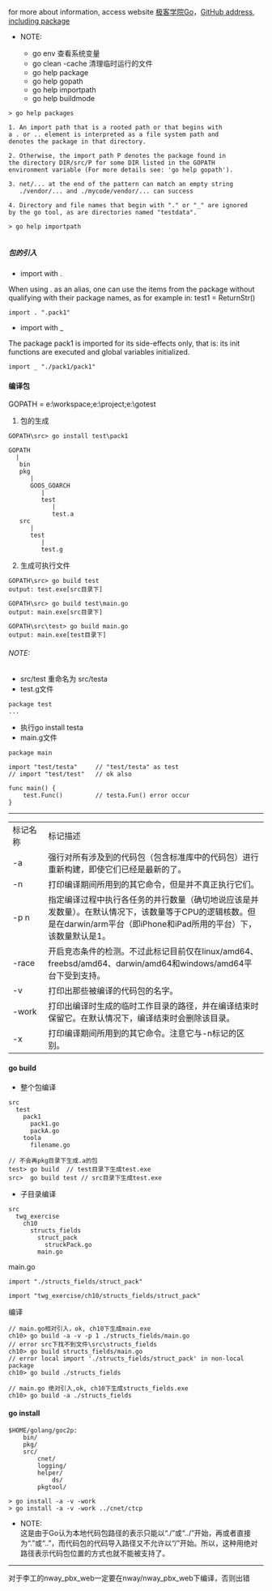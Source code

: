 for more about information, access website [极客学院Go](http://wiki.jikexueyuan.com/project/go-command-tutorial/0.1.html)，[GitHub address, including package](https://github.com/hyper0x)

- NOTE:

  - go env 查看系统变量
  - go clean -cache 清理临时运行的文件
  - go help package
  - go help gopath
  - go help importpath
  - go help buildmode
  
```
> go help packages

1. An import path that is a rooted path or that begins with
a . or .. element is interpreted as a file system path and
denotes the package in that directory.

2. Otherwise, the import path P denotes the package found in
the directory DIR/src/P for some DIR listed in the GOPATH
environment variable (For more details see: 'go help gopath').

3. net/... at the end of the pattern can match an empty string
   ./vendor/... and ./mycode/vendor/... can success

4. Directory and file names that begin with "." or "_" are ignored
by the go tool, as are directories named "testdata".
```

```
> go help importpath


```

##### 包的引入

- import with .

When using . as an alias, one can use the items from the package without qualifying with their package names, as for example in: test1 = ReturnStr()
```
import . ".pack1"
```

- import with _

The package pack1 is imported for its side-effects only, that is: its init functions are executed and global variables initialized.
```
import _ "./pack1/pack1"
```

#### 编译包

GOPATH = e:\workspace;e:\project;e:\gotest

1. 包的生成

```
GOPATH\src> go install test\pack1

GOPATH
  |
   bin
   pkg
      |
      GOOS_GOARCH
         |
         test
            |
            test.a
   src
      |
      test
         |
         test.g
```

2. 生成可执行文件

```
GOPATH\src> go build test
output: test.exe[src目录下]

GOPATH\src> go build test\main.go
output: main.exe[src目录下]

GOPATH\src\test> go build main.go
output: main.exe[test目录下]
```

###### NOTE:

- src/test 重命名为 src/testa
- test.g文件

```
package test
...
```
- 执行go install testa
- main.g文件

```
package main

import "test/testa"     // "test/testa" as test
// import "test/test"   // ok also

func main() {
    test.Func()         // testa.Fun() error occur
}
```

---

<html>
<table>
  <tr><td width=14%>标记名称</td><td>标记描述</td></tr>
  <tr><td>-a</td><td>强行对所有涉及到的代码包（包含标准库中的代码包）进行重新构建，即使它们已经是最新的了。</td></tr>
  <tr><td>-n</td><td>打印编译期间所用到的其它命令，但是并不真正执行它们。</td></tr>
  <tr><td>-p n</td><td>指定编译过程中执行各任务的并行数量（确切地说应该是并发数量）。在默认情况下，该数量等于CPU的逻辑核数。但是在darwin/arm平台（即iPhone和iPad所用的平台）下，该数量默认是1。</td></tr>
  <tr><td>-race</td><td>开启竞态条件的检测。不过此标记目前仅在linux/amd64、freebsd/amd64、darwin/amd64和windows/amd64平台下受到支持。</td></tr>
  <tr><td>-v</td><td>打印出那些被编译的代码包的名字。</td></tr>
  <tr><td>-work</td><td>打印出编译时生成的临时工作目录的路径，并在编译结束时保留它。在默认情况下，编译结束时会删除该目录。</td></tr>
  <tr><td>-x</td><td>打印编译期间所用到的其它命令。注意它与-n标记的区别。</td></tr>
</table>
</html>


#### go build

- 整个包编译

```
src
  test
    pack1
      pack1.go
      packA.go
    toola
      filename.go
      
// 不会再pkg目录下生成.a的包
test> go build  // test目录下生成test.exe
src>  go build test // src目录下生成test.exe
```

- 子目录编译

```
src
  twg_exercise
    ch10
      structs_fields
        struct_pack
          struckPack.go
        main.go
```
main.go

```
import "./structs_fields/struct_pack"

import "twg_exercise/ch10/structs_fields/struct_pack"
```
编译

```
// main.go相对引入，ok, ch10下生成main.exe
ch10> go build -a -v -p 1 ./structs_fields/main.go
// error src下找不到文件\src\structs_fields
ch10> go build structs_fields/main.go
// error local import './structs_fields/struct_pack' in non-local package
ch10> go build ./structs_fields

// main.go 绝对引入,ok, ch10下生成structs_fields.exe
ch10> go build -a ./structs_fields
```

#### go install

```
$HOME/golang/goc2p:
    bin/
    pkg/
    src/
        cnet/
        logging/
        helper/
            ds/
        pkgtool/
        
> go install -a -v -work
> go install -a -v -work ../cnet/ctcp
```
- NOTE:   
这是由于Go认为本地代码包路径的表示只能以“./”或“../”开始，再或者直接为“.”或“..”，而代码包的代码导入路径又不允许以“/”开始。所以，这种用绝对路径表示代码包位置的方式也就不能被支持了。

---

对于李工的nway_pbx_web一定要在nway/nway_pbx_web下编译，否则出错